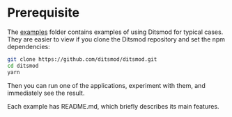
# Prerequisite

The [examples][1] folder contains examples of using Ditsmod for typical cases. They are easier to view if you clone the Ditsmod repository and set the npm dependencies:

```bash
git clone https://github.com/ditsmod/ditsmod.git
cd ditsmod
yarn
```

Then you can run one of the applications, experiment with them, and immediately see the result.

Each example has README.md, which briefly describes its main features.

[1]: https://github.com/ditsmod/core/tree/main/examples
